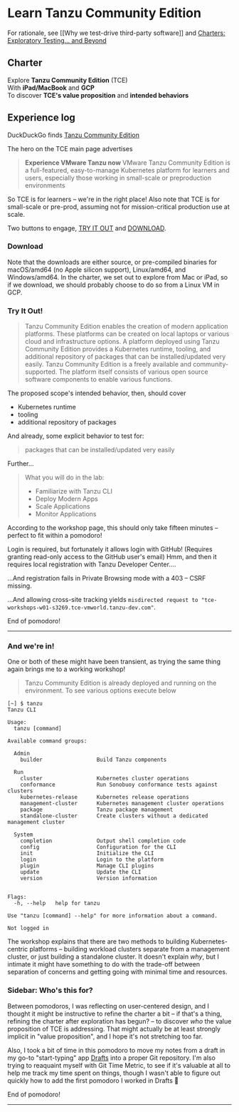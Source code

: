 # Learn Tanzu Community Edition

For rationale, see [[Why we test-drive third-party software]] and [Charters: Exploratory Testing… and Beyond](https://medium.com/product-labs/charters-exploratory-testing-and-beyond-87315184f256#.1ssbkbhqn%22%20target=%22_blank%22%20rel=%22noopener%20noreferrer%22)

## Charter

Explore **Tanzu Community Edition** (TCE)  
With **iPad/MacBook** and **GCP**  
To discover **TCE's value proposition** and **intended behaviors**  

## Experience log

DuckDuckGo finds [Tanzu Community Edition](https://tanzucommunityedition.io)

The hero on the TCE main page advertises

> **Experience VMware Tanzu now**
> VMware Tanzu Community Edition is a full-featured, easy-to-manage Kubernetes platform for learners and users, especially those working in small-scale or preproduction environments

So TCE is for learners – we're in the right place! Also note that TCE is for small-scale or pre-prod, assuming not for mission-critical production use at scale.

Two buttons to engage, [TRY IT OUT][try] and [DOWNLOAD][dl].

### Download

Note that the downloads are either source, or pre-compiled binaries for macOS/amd64 (no Apple silicon support), Linux/amd64, and Windows/amd64. In the charter, we set out to explore from Mac or iPad, so if we download, we should probably choose to do so from a Linux VM in GCP.

### Try It Out!

> Tanzu Community Edition enables the creation of modern application platforms. These platforms can be created on local laptops or various cloud and infrastructure options. A platform deployed using Tanzu Community Edition provides a Kubernetes runtime, tooling, and additional repository of packages that can be installed/updated very easily. Tanzu Community Edition is a freely available and community-supported. The platform itself consists of various open source software components to enable various functions.

The proposed scope's intended behavior, then, should cover

- Kubernetes runtime
- tooling
- additional repository of packages

And already, some explicit behavior to test for:

> packages that can be installed/updated very easily

Further…

> What you will do in the lab:
>
> - Familiarize with Tanzu CLI
> - Deploy Modern Apps
> - Scale Applications
> - Monitor Applications

According to the workshop page, this should only take fifteen minutes – perfect to fit within a pomodoro!

Login is required, but fortunately it allows login with GitHub! (Requires granting read-only access to the GitHub user's email) Hmm, and then it requires local registration with Tanzu Developer Center….

…And registration fails in Private Browsing mode with a 403 – CSRF missing.

…And allowing cross-site tracking yields `misdirected request to "tce-workshops-w01-s3269.tce-vmworld.tanzu-dev.com"`.

End of pomodoro!

[try]: https://tanzu.vmware.com/developer/workshops/lab-tce-deploy/ (Deploying Apps and Microservices with Tanzu Community Edition)
[dl]: https://tanzucommunityedition.io/download/ (Download – tanzucommunityedition.io)
***

### And we're in!

One or both of these might have been transient, as trying the same thing again brings me to a working workshop!

> Tanzu Community Edition is already deployed and running on the environment. To see various options execute below

```shell-history
[~] $ tanzu
Tanzu CLI

Usage:
  tanzu [command]

Available command groups:

  Admin
    builder                 Build Tanzu components

  Run
    cluster                 Kubernetes cluster operations
    conformance             Run Sonobuoy conformance tests against clusters
    kubernetes-release      Kubernetes release operations
    management-cluster      Kubernetes management cluster operations
    package                 Tanzu package management
    standalone-cluster      Create clusters without a dedicated management cluster

  System
    completion              Output shell completion code
    config                  Configuration for the CLI
    init                    Initialize the CLI
    login                   Login to the platform
    plugin                  Manage CLI plugins
    update                  Update the CLI
    version                 Version information


Flags:
  -h, --help   help for tanzu

Use "tanzu [command] --help" for more information about a command.

Not logged in
```

The workshop explains that there are two methods to building Kubernetes-centric platforms – building workload clusters separate from a management cluster, or just building a standalone cluster. It doesn't explain *why*, but I intimate it might have something to do with the trade-off between separation of concerns and getting going with minimal time and resources.

### Sidebar: Who's this for?

Between pomodoros, I was reflecting on user-centered design, and I thought it might be instructive to refine the charter a bit – if that's a thing, refining the charter after exploration has begun? – to discover *who* the value proposition of TCE is addressing. That might actually be at least strongly implicit in "value proposition", and I hope it's not stretching too far.

Also, I took a bit of time in this pomodoro to move my notes from a draft in my go-to "start-typing" app [Drafts][] into a proper Git repository. I'm also trying to reaquaint myself with Git Time Metric, to see if it's valuable at all to help me track my time spent on things, though I wasn't able to figure out quickly how to add the first pomodoro I worked in Drafts :shrug:

End of pomodoro! 

[drafts]: https://getdrafts.com (Drafts – Where Text Starts)
***
